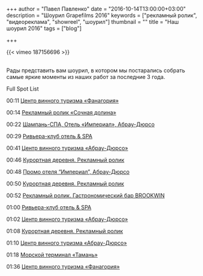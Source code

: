 +++
author = "Павел Павленко"
date = "2016-10-14T13:00:00+03:00"
description = "Шоурил Grapefilms 2016"
keywords = ["рекламный ролик", "видеореклама", "showreel", "шоурил"]
thumbnail = ""
title = "Наш шоурил 2016"
tags = ["blog"]

+++

{{< vimeo 187156696 >}}
<p>
<br>
Рады представить вам шоурил, в котором мы постарались собрать самые яркие моменты из наших работ за последние 3 года.
</p>
<p>
Full Spot List

00:11 [Центр винного туризма «Фанагория»](https://grapefilms.pro/portfolio/videoreklama_fanagoria.html)

00:14 [Рекламный ролик «Сочная долина»](https://grapefilms.pro/portfolio/videoreklama_sochnaya_dolina.html)

00:22 [Шампань-СПА, Отель «Империал», Абрау-Дюрсо](https://grapefilms.pro/portfolio/inforolik_abrau_shampan_spa.html)

00:29 [Ривьера-клуб отель & SPA](https://grapefilms.pro/portfolio/videoreklama_riviera_anapa.html)

00:41 [Центр винного туризма «Абрау-Дюрсо»](https://grapefilms.pro/portfolio/inforolik_cvt_abrau.html)

00:46 [Курортная деревня. Рекламный ролик](https://grapefilms.pro/portfolio/videoreklama_kurortnaya_derevnya.html)

00:48 [Промо отеля “Империал”, Абрау-Дюрсо](https://grapefilms.pro/portfolio/promorolik_abrau_imperial.html)

00:50 [Курортная деревня. Рекламный ролик](https://grapefilms.pro/portfolio/videoreklama_kurortnaya_derevnya.html)

00:52 [Рекламный ролик. Гастрономический бар BROOKWIN](https://grapefilms.pro/portfolio/videoreklama_brookwin.html)

01:00 [Ривьера-клуб отель & SPA](https://grapefilms.pro/portfolio/videoreklama_riviera_anapa.html)

01:02 [Центр винного туризма «Абрау-Дюрсо»](https://grapefilms.pro/portfolio/inforolik_cvt_abrau.html)

01:08 [Курортная деревня. Рекламный ролик](https://grapefilms.pro/portfolio/videoreklama_kurortnaya_derevnya.html)

01:10 [Центр винного туризма «Абрау-Дюрсо»](https://grapefilms.pro/portfolio/inforolik_cvt_abrau.html)

01:18 [Морской терминал «Тамань»](https://grapefilms.pro/portfolio/promovideo_mtt.html)

01:36 [Центр винного туризма «Фанагория»](https://grapefilms.pro/portfolio/videoreklama_fanagoria.html)

</p>